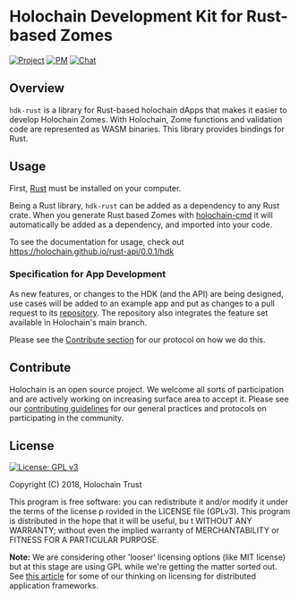 # Holochain Development Kit for Rust-based Zomes

[![Project](https://img.shields.io/badge/project-holochain-blue.svg?style=flat-square)](http://holochain.org/)
[![PM](https://img.shields.io/badge/pm-waffle-blue.svg?style=flat-square)](https://waffle.io/holochain/org)
[![Chat](https://img.shields.io/badge/chat-chat%2eholochain%2enet-blue.svg?style=flat-square)](https://chat.holochain.net)

## Overview
`hdk-rust` is a library for Rust-based holochain dApps that makes it easier to develop Holochain Zomes. With Holochain, Zome functions and validation code are represented as WASM binaries. This library provides bindings for Rust.

## Usage
First, [Rust](https://www.rust-lang.org/en-US/install.html) must be installed on your computer.

Being a Rust library, `hdk-rust` can be added as a dependency to any Rust crate. When you generate Rust based Zomes with [holochain-cmd](https://github.com/holochain/holochain-cmd) it will automatically be added as a dependency, and imported into your code.

To see the documentation for usage, check out https://holochain.github.io/rust-api/0.0.1/hdk

### Specification for App Development
As new features, or changes to the HDK (and the API) are being designed, use cases will be added to an example app and put as changes to a pull request to its [repository](https://github.com/holochain/app-spec-rust). The repository also integrates the feature set available in Holochain's main branch.

Please see the [Contribute section](https://github.com/holochain/holochain-rust/blob/develop/README.md#app-spec-driven-development) for our protocol on how we do this.

## Contribute
Holochain is an open source project.  We welcome all sorts of participation and are actively working on increasing surface area to accept it.  Please see our [contributing guidelines](https://github.com/holochain/org/blob/master/CONTRIBUTING.md) for our general practices and protocols on participating in the community.

## License
[![License: GPL v3](https://img.shields.io/badge/License-GPL%20v3-blue.svg)](http://www.gnu.org/licenses/gpl-3.0)

Copyright (C) 2018, Holochain Trust

This program is free software: you can redistribute it and/or modify it under the terms of the license p
rovided in the LICENSE file (GPLv3).  This program is distributed in the hope that it will be useful, bu
t WITHOUT ANY WARRANTY; without even the implied warranty of MERCHANTABILITY or FITNESS FOR A PARTICULAR
 PURPOSE.

**Note:** We are considering other 'looser' licensing options (like MIT license) but at this stage are using GPL while we're getting the matter sorted out.  See [this article](https://medium.com/holochain/licensing-needs-for-truly-p2p-software-a3e0fa42be6c) for some of our thinking on licensing for distributed application frameworks.
